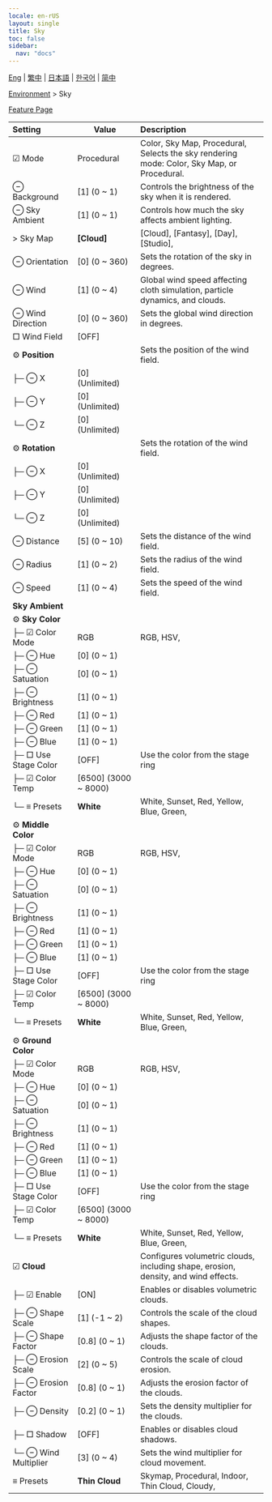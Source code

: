 ```yaml
---
locale: en-rUS
layout: single
title: Sky
toc: false
sidebar:
  nav: "docs"
---
```

[Eng](/dancexr/menu/2025.4/scene/sky) | [繁中](/tw/dancexr/menu/2025.4/scene/sky) | [日本語](/jp/dancexr/menu/2025.4/scene/sky) | [한국어](/kr/dancexr/menu/2025.4/scene/sky) | [简中](/zh/dancexr/menu/2025.4/scene/sky)

[Environment](../menu#Environment) > Sky



[Feature Page](/dancexr/features/sky)

| Setting | Value | Description |
| :--- | --- | :--- |
| ☑ Mode| Procedural | Color, Sky Map, Procedural, <br/>Selects the sky rendering mode: Color, Sky Map, or Procedural.
|  ⊖ Background| [1] (0 ~ 1) | Controls the brightness of the sky when it is rendered.
|  ⊖ Sky Ambient| [1] (0 ~ 1) | Controls how much the sky affects ambient lighting.
|  > Sky Map| **[Cloud]** | [Cloud], [Fantasy], [Day], [Studio],  |
|  ⊖ Orientation| [0] (0 ~ 360) | Sets the rotation of the sky in degrees.
|  ⊖ Wind| [1] (0 ~ 4) | Global wind speed affecting cloth simulation, particle dynamics, and clouds.
|  ⊖ Wind Direction| [0] (0 ~ 360) | Sets the global wind direction in degrees.
|  □ Wind Field| [OFF] | 
|  ⚙️ **Position**| | Sets the position of the wind field.
| ├─ ⊖ X| [0] (Unlimited) | 
| ├─ ⊖ Y| [0] (Unlimited) | 
| └─ ⊖ Z| [0] (Unlimited) | 
|  ⚙️ **Rotation**| | Sets the rotation of the wind field.
| ├─ ⊖ X| [0] (Unlimited) | 
| ├─ ⊖ Y| [0] (Unlimited) | 
| └─ ⊖ Z| [0] (Unlimited) | 
|  ⊖ Distance| [5] (0 ~ 10) | Sets the distance of the wind field.
|  ⊖ Radius| [1] (0 ~ 2) | Sets the radius of the wind field.
|  ⊖ Speed| [1] (0 ~ 4) | Sets the speed of the wind field.
|  **Sky Ambient**|| 
|  ⚙️ **Sky Color**| | 
| ├─ ☑ Color Mode| RGB | RGB, HSV, 
| ├─ ⊖ Hue| [0] (0 ~ 1) | 
| ├─ ⊖ Satuation| [0] (0 ~ 1) | 
| ├─ ⊖ Brightness| [1] (0 ~ 1) | 
| ├─ ⊖ Red| [1] (0 ~ 1) | 
| ├─ ⊖ Green| [1] (0 ~ 1) | 
| ├─ ⊖ Blue| [1] (0 ~ 1) | 
| ├─ □ Use Stage Color| [OFF] | Use the color from the stage ring
| ├─ ☑ Color Temp| [6500] (3000 ~ 8000) | 
| └─ ≡ Presets| **White** | White, Sunset, Red, Yellow, Blue, Green,  |
|  ⚙️ **Middle Color**| | 
| ├─ ☑ Color Mode| RGB | RGB, HSV, 
| ├─ ⊖ Hue| [0] (0 ~ 1) | 
| ├─ ⊖ Satuation| [0] (0 ~ 1) | 
| ├─ ⊖ Brightness| [1] (0 ~ 1) | 
| ├─ ⊖ Red| [1] (0 ~ 1) | 
| ├─ ⊖ Green| [1] (0 ~ 1) | 
| ├─ ⊖ Blue| [1] (0 ~ 1) | 
| ├─ □ Use Stage Color| [OFF] | Use the color from the stage ring
| ├─ ☑ Color Temp| [6500] (3000 ~ 8000) | 
| └─ ≡ Presets| **White** | White, Sunset, Red, Yellow, Blue, Green,  |
|  ⚙️ **Ground Color**| | 
| ├─ ☑ Color Mode| RGB | RGB, HSV, 
| ├─ ⊖ Hue| [0] (0 ~ 1) | 
| ├─ ⊖ Satuation| [0] (0 ~ 1) | 
| ├─ ⊖ Brightness| [1] (0 ~ 1) | 
| ├─ ⊖ Red| [1] (0 ~ 1) | 
| ├─ ⊖ Green| [1] (0 ~ 1) | 
| ├─ ⊖ Blue| [1] (0 ~ 1) | 
| ├─ □ Use Stage Color| [OFF] | Use the color from the stage ring
| ├─ ☑ Color Temp| [6500] (3000 ~ 8000) | 
| └─ ≡ Presets| **White** | White, Sunset, Red, Yellow, Blue, Green,  |
|  ☑ **Cloud**| | Configures volumetric clouds, including shape, erosion, density, and wind effects.
| ├─ ☑ Enable| [ON] | Enables or disables volumetric clouds.
| ├─ ⊖ Shape Scale| [1] (-1 ~ 2) | Controls the scale of the cloud shapes.
| ├─ ⊖ Shape Factor| [0.8] (0 ~ 1) | Adjusts the shape factor of the clouds.
| ├─ ⊖ Erosion Scale| [2] (0 ~ 5) | Controls the scale of cloud erosion.
| ├─ ⊖ Erosion Factor| [0.8] (0 ~ 1) | Adjusts the erosion factor of the clouds.
| ├─ ⊖ Density| [0.2] (0 ~ 1) | Sets the density multiplier for the clouds.
| ├─ □ Shadow| [OFF] | Enables or disables cloud shadows.
| └─ ⊖ Wind Multiplier| [3] (0 ~ 4) | Sets the wind multiplier for cloud movement.
|  ≡ Presets| **Thin Cloud** | Skymap, Procedural, Indoor, Thin Cloud, Cloudy,  |
